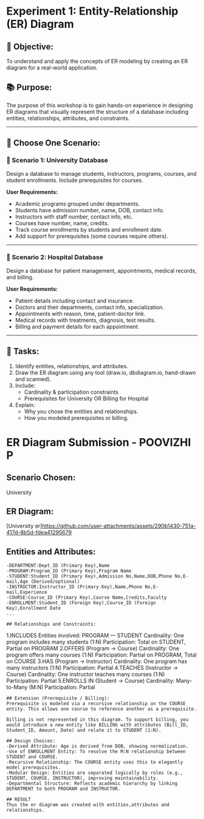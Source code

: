 # Experiment 1: Entity-Relationship (ER) Diagram

## 🎯 Objective:
To understand and apply the concepts of ER modeling by creating an ER diagram for a real-world application.

## 📚 Purpose:
The purpose of this workshop is to gain hands-on experience in designing ER diagrams that visually represent the structure of a database including entities, relationships, attributes, and constraints.

---

## 🧪 Choose One Scenario:

### 🔹 Scenario 1: University Database
Design a database to manage students, instructors, programs, courses, and student enrollments. Include prerequisites for courses.

**User Requirements:**
- Academic programs grouped under departments.
- Students have admission number, name, DOB, contact info.
- Instructors with staff number, contact info, etc.
- Courses have number, name, credits.
- Track course enrollments by students and enrollment date.
- Add support for prerequisites (some courses require others).

---

### 🔹 Scenario 2: Hospital Database
Design a database for patient management, appointments, medical records, and billing.

**User Requirements:**
- Patient details including contact and insurance.
- Doctors and their departments, contact info, specialization.
- Appointments with reason, time, patient-doctor link.
- Medical records with treatments, diagnosis, test results.
- Billing and payment details for each appointment.

---

## 📝 Tasks:
1. Identify entities, relationships, and attributes.
2. Draw the ER diagram using any tool (draw.io, dbdiagram.io, hand-drawn and scanned).
3. Include:
   - Cardinality & participation constraints
   - Prerequisites for University OR Billing for Hospital
4. Explain:
   - Why you chose the entities and relationships.
   - How you modeled prerequisites or billing.

# ER Diagram Submission - POOVIZHI P

## Scenario Chosen:
University 

## ER Diagram:
[University er]https://github.com/user-attachments/assets/290b1430-751a-417d-8b5d-fdea41295679


## Entities and Attributes:
```
-DEPARTMENT:Dept_ID (Primary Key),Name
-PROGRAM:Program_ID (Primary Key),Program Name
-STUDENT:Student_ID (Primary Key),Admission No,Name,DOB,Phone No,E-mail,Age (Derived/optional)
-INSTRUCTOR:Instructor_ID (Primary Key),Name,Phone No,E-mail,Experience
-COURSE:Course_ID (Primary Key),Course Name,Credits,Faculty
-ENROLLMENT:Student_ID (Foreign Key),Course_ID (Foreign Key),Enrollment Date
...

## Relationships and Constraints:
```
1.INCLUDES
Entities involved: PROGRAM — STUDENT
Cardinality: One program includes many students (1:N)
Participation: Total on STUDENT, Partial on PROGRAM
2.OFFERS (Program → Course)
Cardinality: One program offers many courses (1:N)
Participation: Partial on PROGRAM, Total on COURSE
3.HAS (Program → Instructor)
Cardinality: One program has many instructors (1:N)
Participation: Partial
4.TEACHES (Instructor → Course)
Cardinality: One instructor teaches many courses (1:N)
Participation: Partial
5.ENROLLS IN (Student → Course)
Cardinality: Many-to-Many (M:N)
Participation: Partial
```
## Extension (Prerequisite / Billing):
Prerequisite is modeled via a recursive relationship on the COURSE entity. This allows one course to reference another as a prerequisite.

Billing is not represented in this diagram. To support billing, you would introduce a new entity like BILLING with attributes (Bill_ID, Student_ID, Amount, Date) and relate it to STUDENT (1:N).

## Design Choices:
-Derived Attribute: Age is derived from DOB, showing normalization.
-Use of ENROLLMENT Entity: To resolve the M:N relationship between STUDENT and COURSE.
-Recursive Relationship: The COURSE entity uses this to elegantly model prerequisites.
-Modular Design: Entities are separated logically by roles (e.g., STUDENT, COURSE, INSTRUCTOR), improving maintainability.
-Departmental Structure: Reflects academic hierarchy by linking DEPARTMENT to both PROGRAM and INSTRUCTOR.

## RESULT
Thus the er diagram was created with entities,attributes and relationships.

